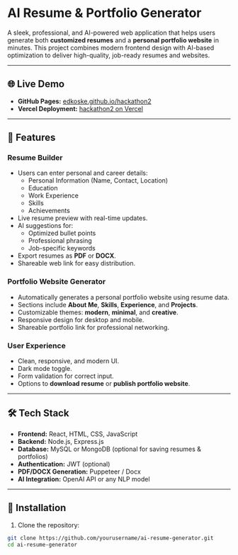 # AI Resume & Portfolio Generator

A sleek, professional, and AI-powered web application that helps users generate both **customized resumes** and a **personal portfolio website** in minutes. This project combines modern frontend design with AI-based optimization to deliver high-quality, job-ready resumes and websites.

---

## 🌐 Live Demo

- **GitHub Pages:** [edkoske.github.io/hackathon2](https://edkoske.github.io/hackathon2/)  
- **Vercel Deployment:** [hackathon2 on Vercel](https://hackathon2-cskzwz3vw-edison-s-projects-ad030964.vercel.app)

---

## 🔑 Features

### **Resume Builder**
- Users can enter personal and career details:
  - Personal Information (Name, Contact, Location)
  - Education
  - Work Experience
  - Skills
  - Achievements
- Live resume preview with real-time updates.
- AI suggestions for:
  - Optimized bullet points
  - Professional phrasing
  - Job-specific keywords
- Export resumes as **PDF** or **DOCX**.
- Shareable web link for easy distribution.

### **Portfolio Website Generator**
- Automatically generates a personal portfolio website using resume data.
- Sections include **About Me**, **Skills**, **Experience**, and **Projects**.
- Customizable themes: **modern**, **minimal**, and **creative**.
- Responsive design for desktop and mobile.
- Shareable portfolio link for professional networking.

### **User Experience**
- Clean, responsive, and modern UI.
- Dark mode toggle.
- Form validation for correct input.
- Options to **download resume** or **publish portfolio website**.

---

## 🛠️ Tech Stack

- **Frontend:** React, HTML, CSS, JavaScript  
- **Backend:** Node.js, Express.js  
- **Database:** MySQL or MongoDB (optional for saving resumes & portfolios)  
- **Authentication:** JWT (optional)  
- **PDF/DOCX Generation:** Puppeteer / Docx  
- **AI Integration:** OpenAI API or any NLP model  

---

## 🚀 Installation

1. Clone the repository:
```bash
git clone https://github.com/yourusername/ai-resume-generator.git
cd ai-resume-generator
